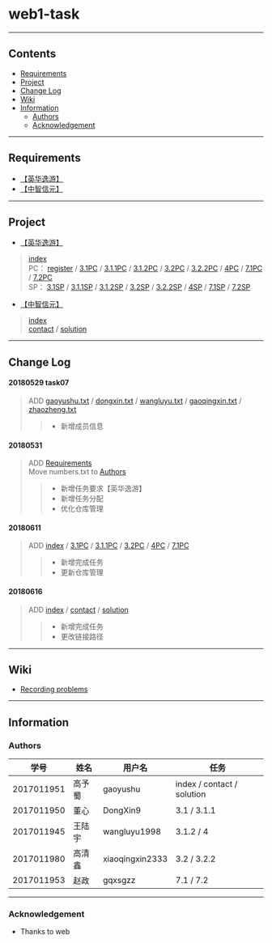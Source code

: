 # web1-task
----
## Contents
* [Requirements](#requirements)
* [Project](#project)
* [Change Log](#change-Log)
* [Wiki](#wiki)
* [Information](#information)
  * [Authors](#authors)
  * [Acknowledgement](#acknowledgement)
----
## Requirements
* [【英华逸游】](/Requirements/英华逸游)
* [【中智信元】](/Requirements/中智信元)
----
## Project
* [【英华逸游】](/Project)
> [index](https://gaoyushu.github.io/web1-task/Project/index.html)   
> PC：
> [register](https://gaoyushu.github.io/web1-task/Project/html/register.html) / 
> [3.1PC](https://gaoyushu.github.io/web1-task/Project/html/3.1PC.html) / 
> [3.1.1PC](https://gaoyushu.github.io/web1-task/Project/html/3.1.1PC.html) / 
> [3.1.2PC](https://gaoyushu.github.io/web1-task/Project/html/3.1.2PC.html) / 
> [3.2PC](https://gaoyushu.github.io/web1-task/Project/html/3.2PC.html) / 
> [3.2.2PC](https://gaoyushu.github.io/web1-task/Project/html/3.2.2PC.html) / 
> [4PC](https://gaoyushu.github.io/web1-task/Project/html/4PC.html) / 
> [7.1PC](https://gaoyushu.github.io/web1-task/Project/html/7.1PC.html) / 
> [7.2PC](https://gaoyushu.github.io/web1-task/Project/html/7.2PC.html)  
> SP：
> [3.1SP](https://gaoyushu.github.io/web1-task/Project/html/3.1SP.html) / 
> [3.1.1SP](https://gaoyushu.github.io/web1-task/Project/html/3.1.1SP.html) / 
> [3.1.2SP](https://gaoyushu.github.io/web1-task/Project/html/3.1.2SP.html) / 
> [3.2SP](https://gaoyushu.github.io/web1-task/Project/html/3.2SP.html) / 
> [3.2.2SP](https://gaoyushu.github.io/web1-task/Project/html/3.2.2SP.html) / 
> [4SP](https://gaoyushu.github.io/web1-task/Project/html/4SP.html) / 
> [7.1SP](https://gaoyushu.github.io/web1-task/Project/html/7.1SP.html) / 
> [7.2SP](https://gaoyushu.github.io/web1-task/Project/html/7.2SP.html)  
* [【中智信元】](/Project/zhognzhixinyuan)
> [index](https://gaoyushu.github.io/web1-task/Project/zhongzhixinyuan/index.html)  
> [contact](https://gaoyushu.github.io/web1-task/Project/zhongzhixinyuan/html/contact.html) / 
> [solution](https://gaoyushu.github.io/web1-task/Project/zhongzhixinyuan/html/solution.html)  
----
## Change Log
#### 20180529 task07
> ADD [gaoyushu.txt](/Authors/gaoyushu.txt) / [dongxin.txt](/Authors/dongxin.txt) / [wangluyu.txt](/Authors/wangluyu.txt) / [gaoqingxin.txt](/Authors/gaoqingxin.txt) / [zhaozheng.txt](/Authors/zhaozheng.txt)
>> * 新增成员信息
#### 20180531
> ADD [Requirements](Requirements)  
> Move numbers.txt to [Authors](Authors)
>> * 新增任务要求【英华逸游】
>> * 新增任务分配
>> * 优化仓库管理
#### 20180611
>ADD [index](https://gaoyushu.github.io/web1-task/Project/index.html) / [3.1PC](https://gaoyushu.github.io/web1-task/Project/html/3.1PC.html) / [3.1.1PC](https://gaoyushu.github.io/web1-task/Project/html/3.1.1PC.html) / [3.2PC](https://gaoyushu.github.io/web1-task/Project/html/3.2PC.html) / [4PC](https://gaoyushu.github.io/web1-task/Project/html/4PC.html) / [7.1PC](https://gaoyushu.github.io/web1-task/Project/html/7.1PC.html)
>> * 新增完成任务  
>> * 更新仓库管理  
#### 20180616
>ADD [index](https://gaoyushu.github.io/web1-task/Project/zhongzhixinyuan/index.html) / [contact](https://gaoyushu.github.io/web1-task/Project/zhongzhixinyuan/html/contact.html) / [solution](https://gaoyushu.github.io/web1-task/Project/zhongzhixinyuan/html/solution.html)
>> * 新增完成任务
>> * 更改链接路径  
----
## Wiki
* [Recording problems](https://github.com/gaoyushu/web1-task/wiki/Recording-problems)
----
## Information
### Authors
学号|姓名|用户名|任务
----|----|----|----
2017011951|高予蜀|gaoyushu|index / contact / solution 
2017011950|董心|DongXin9|3.1 / 3.1.1
2017011945|王陆宇|wangluyu1998|3.1.2 / 4
2017011980|高清鑫|xiaoqingxin2333|3.2 / 3.2.2
2017011953|赵政|gqxsgzz|7.1 / 7.2  
----
### Acknowledgement
* Thanks to web
